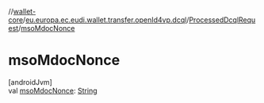 //[wallet-core](../../../index.md)/[eu.europa.ec.eudi.wallet.transfer.openId4vp.dcql](../index.md)/[ProcessedDcqlRequest](index.md)/[msoMdocNonce](mso-mdoc-nonce.md)

# msoMdocNonce

[androidJvm]\
val [msoMdocNonce](mso-mdoc-nonce.md): [String](https://kotlinlang.org/api/latest/jvm/stdlib/kotlin-stdlib/kotlin/-string/index.html)
